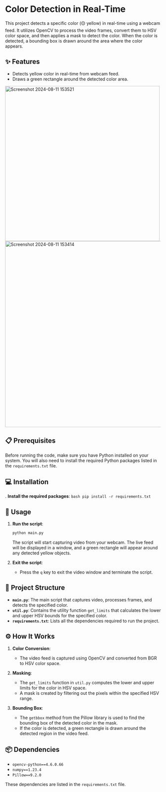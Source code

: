 #  Color Detection in Real-Time

This project detects a specific color (🟡 yellow) in real-time using a webcam feed. It utilizes OpenCV to process the video frames, convert them to HSV color space, and then applies a mask to detect the color. When the color is detected, a bounding box is drawn around the area where the color appears.

## ✨ Features
-  Detects yellow color in real-time from webcam feed.
-  Draws a green rectangle around the detected color area.

<img width="500" alt="Screenshot 2024-08-11 153521" src="https://github.com/user-attachments/assets/86373f76-7b17-443f-b702-7fd564e62d1e">

<img width="600" alt="Screenshot 2024-08-11 153414" src="https://github.com/user-attachments/assets/18532a8e-01f4-4f89-a341-3ec0d5440d1a">

## 📋 Prerequisites

Before running the code, make sure you have Python installed on your system. You will also need to install the required Python packages listed in the `requirements.txt` file.

## 💻 Installation

. **Install the required packages**:
    ```bash
    pip install -r requirements.txt
    ```

## 🚀 Usage

1. **Run the script**:
    ```bash
    python main.py
    ```
   
   The script will start capturing video from your webcam. The live feed will be displayed in a window, and a green rectangle will appear around any detected yellow objects.

2. **Exit the script**:
   - Press the `q` key to exit the video window and terminate the script.

## 📂 Project Structure

- **`main.py`**: The main script that captures video, processes frames, and detects the specified color.
- **`util.py`**: Contains the utility function `get_limits` that calculates the lower and upper HSV bounds for the specified color.
- **`requirements.txt`**: Lists all the dependencies required to run the project.

## ⚙️ How It Works

1. **Color Conversion**:
   - The video feed is captured using OpenCV and converted from BGR to HSV color space.

2. **Masking**:
   - The `get_limits` function in `util.py` computes the lower and upper limits for the color in HSV space.
   - A mask is created by filtering out the pixels within the specified HSV range.

3. **Bounding Box**:
   - The `getbbox` method from the Pillow library is used to find the bounding box of the detected color in the mask.
   - If the color is detected, a green rectangle is drawn around the detected region in the video feed.

## 📦 Dependencies

- `opencv-python==4.6.0.66`
- `numpy==1.23.4`
- `Pillow==9.2.0`

These dependencies are listed in the `requirements.txt` file.













